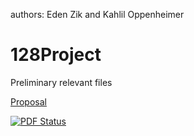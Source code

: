 authors: Eden Zik and Kahlil Oppenheimer

128Project
==========

Preliminary relevant files

[Proposal](https://www.sharelatex.com/github/repos/edenzik/128Project/builds/latest/output.pdf)

[![PDF Status](https://www.sharelatex.com/github/repos/edenzik/128Project/builds/latest/badge.svg)](https://www.sharelatex.com/github/repos/edenzik/128Project/builds/latest/output.pdf)
